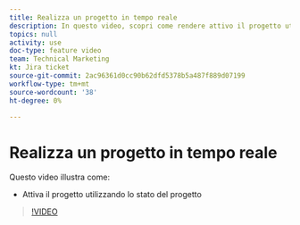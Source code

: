 ```yaml
---
title: Realizza un progetto in tempo reale
description: In questo video, scopri come rendere attivo il progetto utilizzando lo stato del progetto.
topics: null
activity: use
doc-type: feature video
team: Technical Marketing
kt: Jira ticket
source-git-commit: 2ac96361d0cc90b62dfd5378b5a487f889d07199
workflow-type: tm+mt
source-wordcount: '38'
ht-degree: 0%

---
```


# Realizza un progetto in tempo reale

Questo video illustra come:

* Attiva il progetto utilizzando lo stato del progetto

>[!VIDEO](https://video.tv.adobe.com/v/335093/?quality=12)